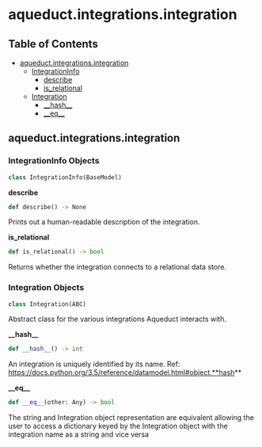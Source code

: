 # aqueduct.integrations.integration

## Table of Contents

* [aqueduct.integrations.integration](aqueduct.integrations.integration.md#aqueduct.integrations.integration)
  * [IntegrationInfo](aqueduct.integrations.integration.md#aqueduct.integrations.integration.IntegrationInfo)
    * [describe](aqueduct.integrations.integration.md#aqueduct.integrations.integration.IntegrationInfo.describe)
    * [is\_relational](aqueduct.integrations.integration.md#aqueduct.integrations.integration.IntegrationInfo.is\_relational)
  * [Integration](aqueduct.integrations.integration.md#aqueduct.integrations.integration.Integration)
    * [\_\_hash\_\_](aqueduct.integrations.integration.md#aqueduct.integrations.integration.Integration.\_\_hash\_\_)
    * [\_\_eq\_\_](aqueduct.integrations.integration.md#aqueduct.integrations.integration.Integration.\_\_eq\_\_)

## aqueduct.integrations.integration

### IntegrationInfo Objects

```python
class IntegrationInfo(BaseModel)
```

**describe**

```python
def describe() -> None
```

Prints out a human-readable description of the integration.

**is\_relational**

```python
def is_relational() -> bool
```

Returns whether the integration connects to a relational data store.

### Integration Objects

```python
class Integration(ABC)
```

Abstract class for the various integrations Aqueduct interacts with.

**\_\_hash\_\_**

```python
def __hash__() -> int
```

An integration is uniquely identified by its name. Ref: https://docs.python.org/3.5/reference/datamodel.html#object.**hash**

**\_\_eq\_\_**

```python
def __eq__(other: Any) -> bool
```

The string and Integration object representation are equivalent allowing the user to access a dictionary keyed by the Integration object with the integration name as a string and vice versa
